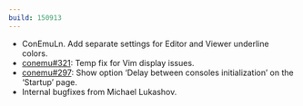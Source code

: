 ```yaml
---
build: 150913
---
```


* ConEmuLn. Add separate settings for Editor and Viewer underline colors.
* [conemu#321](https://github.com/Maximus5/ConEmu/issues/321): Temp fix for Vim display issues.
* [conemu#297](https://github.com/Maximus5/ConEmu/issues/297): Show option ‘Delay between consoles initialization’ on the ‘Startup’ page.
* Internal bugfixes from Michael Lukashov.
